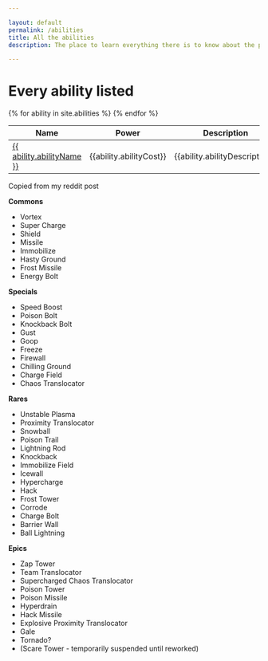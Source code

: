```yaml
---

layout: default
permalink: /abilities
title: All the abilities
description: The place to learn everything there is to know about the powerful abilities you can find and use in Botworld Adventure!

---
```


# Every ability listed

<table>
  <thead>
    <tr>
      <th>Name</th>
      <th>Power</th>
      <th>Description</th>
      <th>Opinion</th>
    </tr>
  </thead>
  <tbody>
    {% for ability in site.abilities %}
    <tr>
      <td class="rarity_{{ability.abilityRarity}}"><a href="{{ site.baseurl }}{{ ability.url }}"> {{ ability.abilityName }} </a></td>
      <td>{{ability.abilityCost}}</td>
      <td>{{ability.abilityDescription}}</td>
      <td>{{ability.abilityOpinion}}</td>
    </tr>
    {% endfor %}

  </tbody>
</table>

<div markdown="1" class=" ghcms ghcms-main">

Copied from my reddit post  

**Commons**

- Vortex
- Super Charge
- Shield
- Missile
- Immobilize
- Hasty Ground
- Frost Missile
- Energy Bolt

**Specials**

- Speed Boost
- Poison Bolt
- Knockback Bolt
- Gust
- Goop
- Freeze
- Firewall
- Chilling Ground
- Charge Field
- Chaos Translocator

**Rares**

- Unstable Plasma
- Proximity Translocator
- Snowball
- Poison Trail
- Lightning Rod
- Knockback
- Immobilize Field
- Icewall
- Hypercharge
- Hack
- Frost Tower
- Corrode
- Charge Bolt
- Barrier Wall
- Ball Lightning

**Epics**

- Zap Tower
- Team Translocator
- Supercharged Chaos Translocator
- Poison Tower
- Poison Missile
- Hyperdrain
- Hack Missile
- Explosive Proximity Translocator
- Gale
- Tornado?
- (Scare Tower - temporarily suspended until reworked)

</div>
